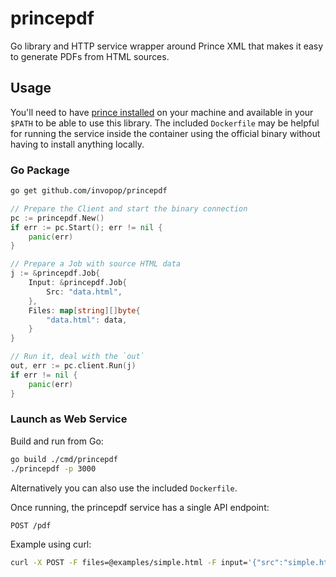 # princepdf

Go library and HTTP service wrapper around Prince XML that makes it easy to generate PDFs from HTML sources.

## Usage

You'll need to have [prince installed](https://www.princexml.com/doc/installing/) on your machine and available in your `$PATH` to be able to use this library. The included `Dockerfile` may be helpful for running the service inside the container using the official binary without having to install anything locally.

### Go Package

```bash
go get github.com/invopop/princepdf
```

```go
// Prepare the Client and start the binary connection
pc := princepdf.New()
if err := pc.Start(); err != nil {
    panic(err)
}

// Prepare a Job with source HTML data
j := &princepdf.Job{
    Input: &princepdf.Job{
        Src: "data.html",
    },
    Files: map[string][]byte{
        "data.html": data,
    }
}

// Run it, deal with the `out`
out, err := pc.client.Run(j)
if err != nil {
    panic(err)
}
```

### Launch as Web Service

Build and run from Go:

```bash
go build ./cmd/princepdf
./princepdf -p 3000
```

Alternatively you can also use the included `Dockerfile`.

Once running, the princepdf service has a single API endpoint:

```
POST /pdf
```

Example using curl:

```bash
curl -X POST -F files=@examples/simple.html -F input='{"src":"simple.html"}' -F metadata='{"title":"Test Output","creator":"Go"}'  http://localhost:3000/pdf -v > output.pdf
```
